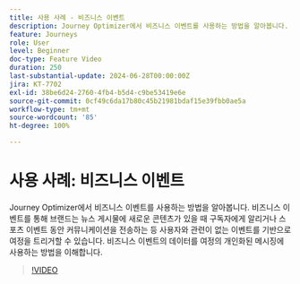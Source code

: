 ```yaml
---
title: 사용 사례 - 비즈니스 이벤트
description: Journey Optimizer에서 비즈니스 이벤트를 사용하는 방법을 알아봅니다. 비즈니스 이벤트의 데이터를 여정의 개인화된 메시징에 사용하는 방법을 이해합니다.
feature: Journeys
role: User
level: Beginner
doc-type: Feature Video
duration: 250
last-substantial-update: 2024-06-28T00:00:00Z
jira: KT-7702
exl-id: 38be6d24-2760-4fb4-b5d4-c9be53419e6e
source-git-commit: 0cf49c6da17b80c45b21981bdaf15e39fbb0ae5a
workflow-type: tm+mt
source-wordcount: '85'
ht-degree: 100%

---
```



# 사용 사례: 비즈니스 이벤트

Journey Optimizer에서 비즈니스 이벤트를 사용하는 방법을 알아봅니다. 비즈니스 이벤트를 통해 브랜드는 뉴스 게시물에 새로운 콘텐츠가 있을 때 구독자에게 알리거나 스포츠 이벤트 동안 커뮤니케이션을 전송하는 등 사용자와 관련이 없는 이벤트를 기반으로 여정을 트리거할 수 있습니다. 비즈니스 이벤트의 데이터를 여정의 개인화된 메시징에 사용하는 방법을 이해합니다.

>[!VIDEO](https://video.tv.adobe.com/v/334234/?learn=on)
